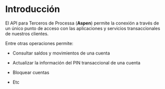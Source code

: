# Introducción

El API para Terceros de Processa (**Aspen**) permite la conexión a través de un único punto de acceso con las aplicaciones y servicios transaccionales de nuestros clientes.

Entre otras operaciones permite:

- Consultar saldos y movimientos de una cuenta

- Actualizar la información del PIN transaccional de una cuenta

- Bloquear cuentas

- Etc
